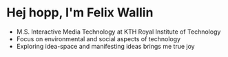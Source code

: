 # Hej hopp, I'm Felix Wallin

- M.S. Interactive Media Technology at KTH Royal Institute of Technology
- Focus on environmental and social aspects of technology
- Exploring idea-space and manifesting ideas brings me true joy
